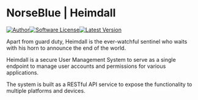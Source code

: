 # NorseBlue | Heimdall

[![Author][ico-norseblue]]([lnk-norseblue]])[![Software License][ico-license]]([lnk-license])[![Latest Version][ico-latest]]([lnk-heimdall])

Apart from guard duty, Heimdall is the ever-watchful sentinel who waits with his horn to announce the end of the world.

Heimdall is a secure User Management System to serve as a single endpoint to manage user accounts and permissions for various applications.

The system is built as a RESTful API service to expose the functionality to multiple platforms and devices.

[lnk-norseblue]: https://norse.blue
[ico-norseblue]: https://img.shields.io/badge/author-Norse%20Blue-blue.svg?style=flat-square
[ico-license]: https://img.shields.io/badge/license-Proprietary-yellow.svg?style=flat-square
[lnk-license]: LICENSE.md
[ico-latest]: https://img.shields.io/badge/latest-v0.1--alpha-green.svg?style=flat-square
[lnk-heimdall]: https://norse.blue/products/heimdall

